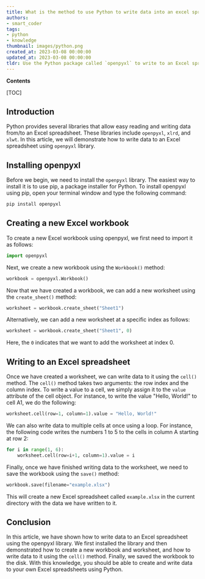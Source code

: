 ```yaml
---
title: What is the method to use Python to write data into an excel spreadsheet?
authors:
- smart_coder
tags:
- python
- knowledge
thumbnail: images/python.png
created_at: 2023-03-08 00:00:00
updated_at: 2023-03-08 00:00:00
tldr: Use the Python package called `openpyxl` to write to an Excel spreadsheet.
---
```


**Contents**

[TOC]

## Introduction
Python provides several libraries that allow easy reading and writing data from/to an Excel spreadsheet. These libraries include `openpyxl`, `xlrd`, and `xlwt`. In this article, we will demonstrate how to write data to an Excel spreadsheet using `openpyxl` library.

## Installing openpyxl
Before we begin, we need to install the `openpyxl` library. The easiest way to install it is to use pip, a package installer for Python. To install openpyxl using pip, open your terminal window and type the following command:

```python
pip install openpyxl
```

## Creating a new Excel workbook
To create a new Excel workbook using openpyxl, we first need to import it as follows:

```python
import openpyxl
```

Next, we create a new workbook using the `Workbook()` method:

```python
workbook = openpyxl.Workbook()
```

Now that we have created a workbook, we can add a new worksheet using the `create_sheet()` method:

```python
worksheet = workbook.create_sheet("Sheet1")
```

Alternatively, we can add a new worksheet at a specific index as follows:

```python
worksheet = workbook.create_sheet("Sheet1", 0)
```
Here, the `0` indicates that we want to add the worksheet at index 0. 

## Writing to an Excel spreadsheet
Once we have created a worksheet, we can write data to it using the `cell()` method. The `cell()` method takes two arguments: the row index and the column index. To write a value to a cell, we simply assign it to the `value` attribute of the cell object. For instance, to write the value "Hello, World!" to cell A1, we do the following:

```python
worksheet.cell(row=1, column=1).value = "Hello, World!"
```

We can also write data to multiple cells at once using a loop. For instance, the following code writes the numbers 1 to 5 to the cells in column A starting at row 2:

```python
for i in range(1, 6):
    worksheet.cell(row=i+1, column=1).value = i
```

Finally, once we have finished writing data to the worksheet, we need to save the workbook using the `save()` method:

```python
workbook.save(filename="example.xlsx")
```

This will create a new Excel spreadsheet called `example.xlsx` in the current directory with the data we have written to it. 

## Conclusion
In this article, we have shown how to write data to an Excel spreadsheet using the openpyxl library. We first installed the library and then demonstrated how to create a new workbook and worksheet, and how to write data to it using the `cell()` method. Finally, we saved the workbook to the disk. With this knowledge, you should be able to create and write data to your own Excel spreadsheets using Python.
